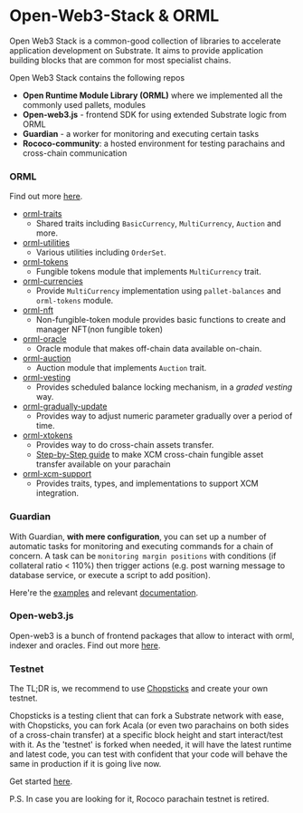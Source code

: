 # Open-Web3-Stack & ORML

Open Web3 Stack is a common-good collection of libraries to accelerate application development on Substrate. It aims to provide application building blocks that are common for most specialist chains.

Open Web3 Stack contains the following repos

* **Open Runtime Module Library (ORML)** where we implemented all the commonly used pallets, modules
* **Open-web3.js** - frontend SDK for using extended Substrate logic from ORML
* **Guardian** - a worker for monitoring and executing certain tasks
* **Rococo-community**: a hosted environment for testing parachains and cross-chain communication

### ORML

Find out more [here](https://github.com/open-web3-stack/open-runtime-module-library).

* [orml-traits](https://github.com/open-web3-stack/open-runtime-module-library/blob/master/traits)
  * Shared traits including `BasicCurrency`, `MultiCurrency`, `Auction` and more.
* [orml-utilities](https://github.com/open-web3-stack/open-runtime-module-library/blob/master/utilities)
  * Various utilities including `OrderSet`.
* [orml-tokens](https://github.com/open-web3-stack/open-runtime-module-library/blob/master/tokens)
  * Fungible tokens module that implements `MultiCurrency` trait.
* [orml-currencies](https://github.com/open-web3-stack/open-runtime-module-library/blob/master/currencies)
  * Provide `MultiCurrency` implementation using `pallet-balances` and `orml-tokens` module.
* [orml-nft](https://github.com/open-web3-stack/open-runtime-module-library/tree/master/nft)
  * Non-fungible-token module provides basic functions to create and manager NFT(non fungible token)
* [orml-oracle](https://github.com/open-web3-stack/open-runtime-module-library/blob/master/oracle)
  * Oracle module that makes off-chain data available on-chain.
* [orml-auction](https://github.com/open-web3-stack/open-runtime-module-library/blob/master/auction)
  * Auction module that implements `Auction` trait.
* [orml-vesting](https://github.com/open-web3-stack/open-runtime-module-library/blob/master/vesting)
  * Provides scheduled balance locking mechanism, in a _graded vesting_ way.
* [orml-gradually-update](https://github.com/open-web3-stack/open-runtime-module-library/blob/master/gradually-update)
  * Provides way to adjust numeric parameter gradually over a period of time.
* [orml-xtokens](https://github.com/open-web3-stack/open-runtime-module-library/blob/master/xtokens)
  * Provides way to do cross-chain assets transfer.
  * [Step-by-Step guide](https://github.com/open-web3-stack/open-runtime-module-library/wiki/xtokens) to make XCM cross-chain fungible asset transfer available on your parachain
* [orml-xcm-support](https://github.com/open-web3-stack/open-runtime-module-library/blob/master/xcm-support)
  * Provides traits, types, and implementations to support XCM integration.

### Guardian

With Guardian, **with mere configuration**, you can set up a number of automatic tasks for monitoring and executing commands for a chain of concern. A task can be `monitoring margin positions` with conditions (if collateral ratio < 110%) then trigger actions (e.g. post warning message to database service, or execute a script to add position).

Here're the [examples](https://github.com/open-web3-stack/guardian/tree/master/packages/example-guardian) and relevant [documentation](https://github.com/open-web3-stack/guardian/tree/master/packages/guardian/docs).

### Open-web3.js

Open-web3 is a bunch of frontend packages that allow to interact with orml, indexer and oracles. Find out more [here](https://github.com/open-web3-stack/open-web3.js).

### Testnet

The TL;DR is, we recommend to use [Chopsticks](https://github.com/AcalaNetwork/chopsticks) and create your own testnet.

Chopsticks is a testing client that can fork a Substrate network with ease, with Chopsticks, you can fork Acala (or even two parachains on both sides of a cross-chain transfer) at a specific block height and start interact/test with it. As the 'testnet' is forked when needed, it will have the latest runtime and latest code, you can test with confident that your code will behave the same in production if it is going live now.

Get started [here](https://github.com/AcalaNetwork/chopsticks).

P.S. In case you are looking for it, Rococo parachain testnet is retired.
